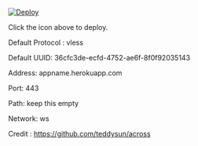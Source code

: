[![Deploy](https://www.herokucdn.com/deploy/button.png)](https://dashboard.heroku.com/new?template=https://github.com/fastdragon18/xray-heroku)

Click the icon above to deploy.

Default Protocol : vless

Default UUID: 36cfc3de-ecfd-4752-ae6f-8f0f92035143

Address: appname.herokuapp.com

Port: 443

Path: keep this empty

Network: ws

Credit : https://github.com/teddysun/across
